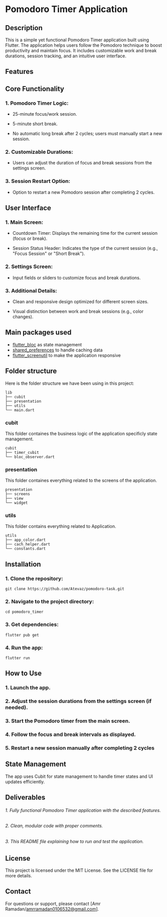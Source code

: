 # Pomodoro Timer Application

## Description

This is a simple yet functional Pomodoro Timer application built using Flutter. The application
helps users follow the Pomodoro technique to boost productivity and maintain focus. It includes
customizable work and break durations, session tracking, and an intuitive user interface.

## Features

## Core Functionality

### 1. Pomodoro Timer Logic:

- 25-minute focus/work session.

- 5-minute short break.

- No automatic long break after 2 cycles; users must manually start a new session.

### 2. Customizable Durations:

- Users can adjust the duration of focus and break sessions from the settings screen.

### 3. Session Restart Option:

- Option to restart a new Pomodoro session after completing 2 cycles.

## User Interface

### 1. Main Screen:

- Countdown Timer: Displays the remaining time for the current session (focus or break).

- Session Status Header: Indicates the type of the current session (e.g., "Focus Session" or "Short
  Break").

### 2. Settings Screen:

- Input fields or sliders to customize focus and break durations.

### 3. Additional Details:

- Clean and responsive design optimized for different screen sizes.

- Visual distinction between work and break sessions (e.g., color changes).

## Main packages used

- [flutter_bloc](https://pub.dev/packages/flutter_bloc) as state management
- [shared_preferences](https://pub.dev/packages/shared_preferences) to handle caching data
- [flutter_screenutil](https://pub.dev/packages/flutter_screenutil) to make the application
  responsive

## Folder structure

Here is the folder structure we have been using in this project:

```
lib
├── cubit
├── presentation
├── utils
└── main.dart
```

### cubit

This folder containes the business logic of the application specificly state management.

```
cubit
├── timer_cubit
└── bloc_observer.dart
```

### presentation

This folder containes everything related to the screens of the application.

```
presentation
├── screens
├── view
└── widget
```

### utils

This folder contains everything related to Application.

```
utils
├── app_color.dart
├── cach_helper.dart
└── constants.dart
```

## Installation

### 1. Clone the repository:

```
git clone https://github.com/Atevaz/pomodoro-task.git
```

### 2. Navigate to the project directory:

```
cd pomodoro_timer
```

### 3. Get dependencies:

```
flutter pub get
```

### 4. Run the app:

```
flutter run
```

## How to Use

### 1. Launch the app.

### 2. Adjust the session durations from the settings screen (if needed).

### 3. Start the Pomodoro timer from the main screen.

### 4. Follow the focus and break intervals as displayed.

### 5. Restart a new session manually after completing 2 cycles

## State Management

The app uses Cubit for state management to handle timer states and UI updates efficiently.

## Deliverables

###### 1. Fully functional Pomodoro Timer application with the described features.

###### 2. Clean, modular code with proper comments.

###### 3. This README file explaining how to run and test the application.

## License

This project is licensed under the MIT License. See the LICENSE file for more details.

## Contact

For questions or support, please contact [Amr Ramadan/amrramadan0106532@gmail.com].